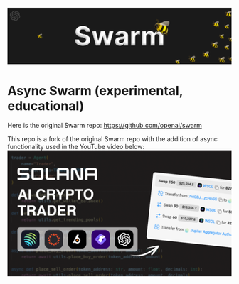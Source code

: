 ![Swarm Logo](assets/logo.png)

# Async Swarm (experimental, educational)

Here is the original Swarm repo:
https://github.com/openai/swarm

This repo is a fork of the original Swarm repo with the addition of async functionality used in the YouTube video below:
[![Solana Swarm](assets/solana-swarm.png)](https://youtu.be/cfYrbsBzpFU)